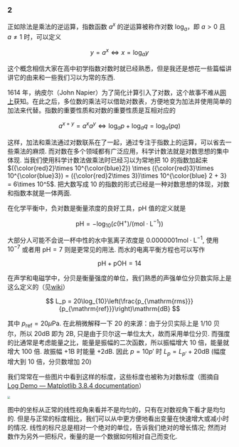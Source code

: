 ### 2

正如除法是乘法的逆运算，指数函数 $a^x$ 的逆运算被称作对数 $\log_a$，即 $a>0$ 且 $a\ne 1$ 时，可以定义

$$
y=a^x\Leftrightarrow x=\log_a y
$$

这个概念相信大家在高中初学指数对数时就已经熟悉，但是我还是想花一些篇幅讲讲它的由来和一些我们习以为常的东西.

1614 年，纳皮尔（John Napier）为了简化计算引入了对数，这个故事不难从<a href="https://zh.wikipedia.org/wiki/对数#历史">网上</a>获知。在此之后，多位数的乘法可以借助对数表，方便地变为加法并使用简单的加法来代替。指数的重要性质和对数的重要性质是互相对应的

$$
a^{x+y} = a^xa^y \Leftrightarrow \log_a p + \log_a q = \log_a(pq)
$$

这样，加法和乘法通过对数联系在了一起，通过专注于指数上的运算，可以省去一些乘法的麻烦. 而对数在多个领域都有广泛应用，科学计数法就是对数思想的集中体现. 当我们使用科学计数法做乘法时已经习以为常地把 $10$ 的指数加起来 $({\color{red}2}\times 10^{\color{blue}2}) \times ({\color{red}3}\times 10^{\color{blue}3}) = ({\color{red}2\times 3})\times 10^{\color{blue} 2 + 3} = 6\times 10^5$. 把大数写成 $10$ 的指数的形式已经是一种对数思想的体现，对数和指数本就是一体两面.

在化学平衡中，负对数是衡量浓度的良好工具，pH 值的定义就是

$$
\mathrm{pH} = -\log_{10}(c(\mathrm{H^+})/(\mathrm{mol\cdot L^{-1}}))
$$

大部分人可能不会说一杯中性的水中氢离子浓度是 $0.0000001\mathrm{mol\cdot L^{-1}}$, 使用 $10^{-7}$ 或者用 $\mathrm{pH} = 7$ 则是更常见的用法. 而水的电离平衡方程也可以写作

$$
\mathrm{pH}+\mathrm{pOH} = 14
$$

在声学和电磁学中，分贝是衡量强度的单位，我们熟悉的声强单位分贝数实际上是这么定义的（见<a href="https://zh.wikipedia.org/wiki/%E5%88%86%E8%B2%9D">wiki</a>）

$$
L_p = 20\log_{10}\left(\frac{p_{\mathrm{rms}}}{p_{\mathrm{ref}}}\right)\mathrm{dB}
$$

其中 $p_{\mathrm{ref}} = 20\mu\mathrm{Pa}$. 在此稍微解释一下 $20$ 的来源：由于分贝实际上是 $1/10$ 贝尔，所以 $20\mathrm{dB}$ 即为 $2\mathrm{B}$, 只是由于贝尔这一单位太大，故而采用单位分贝. 而强度的比通常是考虑能量之比，能量是振幅的二次函数，所以振幅增大 $10$ 倍，能量就增大 $100$ 倍. 故振幅 $+1\mathrm{B}$ 时能量 $+2\mathrm{dB}$. 因此 $p = 10p'$ 时 $L_p = L_{p'} + 20\mathrm{dB}$ (幅度增大到 $10$ 倍，分贝数增加 $20$)

我们常常在一些图片中看到这样的标度，这些标度也被称为对数标度（图摘自 [Log Demo — Matplotlib 3.8.4 documentation](https://matplotlib.org/stable/gallery/scales/log_demo.html#sphx-glr-gallery-scales-log-demo-py)）

<img src="https://matplotlib.org/stable/_images/sphx_glr_log_demo_001.png" style="zoom:40%;" />

图中的坐标从正常的线性视角来看并不是均匀的，只有在对数视角下看才是均匀的. 但是与正常的标度相比，我们可以从中更方便地看出变量在快速增大或减小时的情况. 线性的标尺总是相对一个绝对的单位，告诉我们绝对的增长情况; 然而对数作为另外一把标尺，衡量的是一个数据如何相对自己而变化.
